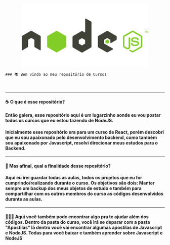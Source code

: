 <p align="center">
    <img src="Curso de NodeJS/Apostilas/NodeJS.png" align="center" min-width="400px" max-width="400px" width="400px">
</p>
<p align="center">

    ### 📚 Bem vindo ao meu repositório de Cursos 
</p>

<br>
<hr>

#### ☕ O que é esse repositório?
#### Então galera, esse repositório aqui é um lugarzinho aonde eu vou postar todos os cursos que eu estou fazendo de NodeJS.

#### Inicialmente esse repositório era para um curso de React, porém descobri que eu sou apaixonado pelo desenvolvimento backend, como também sou apaixonado por Javascript, resolvi direcionar meus estudos para o Backend. 

<hr>

#### 🚀 Mas afinal, qual a finalidade desse repositório?
#### Aqui eu irei guardar todas as aulas, todos os projetos que eu for cumprindo/realizando durante o curso. Os objetivos são dois: Manter sempre um backup dos meus objetos de estudo e também para compartilhar com os outros membros do curso as códigos desenvolvidos durante as aulas.

<hr>

#### 👨🏻‍🚀 Aqui você também pode encontrar algo pra te ajudar além dos códigos. Dentro da pasta do curso, você irá se deparar com a pasta "Apostilas" lá dentro você vai encontrar algumas apostilas de Javascript e NodeJS. Todas para você baixar e também aprender sobre Javascript e NodeJS 